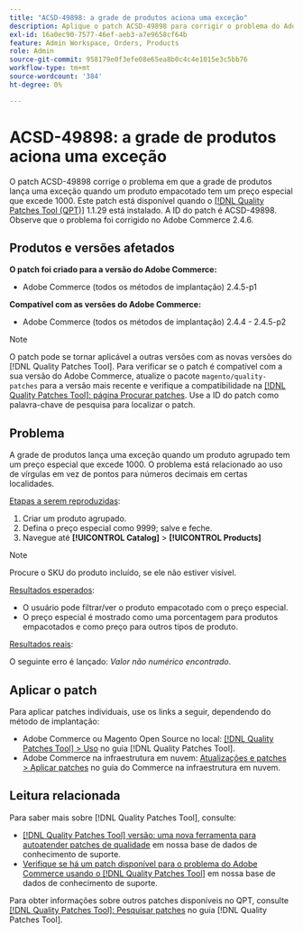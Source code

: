 ```yaml
---
title: "ACSD-49898: a grade de produtos aciona uma exceção"
description: Aplique o patch ACSD-49898 para corrigir o problema do Adobe Commerce em que a grade de produtos lança uma exceção quando um produto empacotado tem um preço especial que excede 1000.
exl-id: 16a0ec90-7577-46ef-aeb3-a7e9658cf64b
feature: Admin Workspace, Orders, Products
role: Admin
source-git-commit: 958179e0f3efe08e65ea8b0c4c4e1015e3c5bb76
workflow-type: tm+mt
source-wordcount: '384'
ht-degree: 0%

---
```


# ACSD-49898: a grade de produtos aciona uma exceção

O patch ACSD-49898 corrige o problema em que a grade de produtos lança uma exceção quando um produto empacotado tem um preço especial que excede 1000. Este patch está disponível quando o [[!DNL Quality Patches Tool (QPT)]](/help/announcements/adobe-commerce-announcements/magento-quality-patches-released-new-tool-to-self-serve-quality-patches.md) 1.1.29 está instalado. A ID do patch é ACSD-49898. Observe que o problema foi corrigido no Adobe Commerce 2.4.6.

## Produtos e versões afetados

**O patch foi criado para a versão do Adobe Commerce:**

* Adobe Commerce (todos os métodos de implantação) 2.4.5-p1

**Compatível com as versões do Adobe Commerce:**

* Adobe Commerce (todos os métodos de implantação) 2.4.4 - 2.4.5-p2

>[!NOTE]
>
>O patch pode se tornar aplicável a outras versões com as novas versões do [!DNL Quality Patches Tool]. Para verificar se o patch é compatível com a sua versão do Adobe Commerce, atualize o pacote `magento/quality-patches` para a versão mais recente e verifique a compatibilidade na [[!DNL Quality Patches Tool]: página Procurar patches](https://experienceleague.adobe.com/tools/commerce-quality-patches/index.html). Use a ID do patch como palavra-chave de pesquisa para localizar o patch.

## Problema

A grade de produtos lança uma exceção quando um produto agrupado tem um preço especial que excede 1000. O problema está relacionado ao uso de vírgulas em vez de pontos para números decimais em certas localidades.

<u>Etapas a serem reproduzidas</u>:

1. Criar um produto agrupado.
1. Defina o preço especial como 9999; salve e feche.
1. Navegue até **[!UICONTROL Catalog]** > **[!UICONTROL Products]**

>[!NOTE]
>
>Procure o SKU do produto incluído, se ele não estiver visível.

<u>Resultados esperados</u>:

* O usuário pode filtrar/ver o produto empacotado com o preço especial.
* O preço especial é mostrado como uma porcentagem para produtos empacotados e como preço para outros tipos de produto.

<u>Resultados reais</u>:

O seguinte erro é lançado: *Valor não numérico encontrado*.

## Aplicar o patch

Para aplicar patches individuais, use os links a seguir, dependendo do método de implantação:

* Adobe Commerce ou Magento Open Source no local: [[!DNL Quality Patches Tool] > Uso](https://experienceleague.adobe.com/docs/commerce-operations/tools/quality-patches-tool/usage.html) no guia [!DNL Quality Patches Tool].
* Adobe Commerce na infraestrutura em nuvem: [Atualizações e patches > Aplicar patches](https://experienceleague.adobe.com/docs/commerce-cloud-service/user-guide/develop/upgrade/apply-patches.html) no guia do Commerce na infraestrutura em nuvem.

## Leitura relacionada

Para saber mais sobre [!DNL Quality Patches Tool], consulte:

* [[!DNL Quality Patches Tool] versão: uma nova ferramenta para autoatender patches de qualidade](/help/announcements/adobe-commerce-announcements/magento-quality-patches-released-new-tool-to-self-serve-quality-patches.md) em nossa base de dados de conhecimento de suporte.
* [Verifique se há um patch disponível para o problema do Adobe Commerce usando o [!DNL Quality Patches Tool]](/help/support-tools/patches-available-in-qpt-tool/check-patch-for-magento-issue-with-magento-quality-patches.md) em nossa base de dados de conhecimento de suporte.

Para obter informações sobre outros patches disponíveis no QPT, consulte [[!DNL Quality Patches Tool]: Pesquisar patches](https://experienceleague.adobe.com/tools/commerce-quality-patches/index.html) no guia [!DNL Quality Patches Tool].
